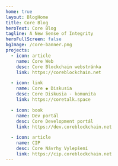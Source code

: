 ```yaml
---
home: true
layout: BlogHome
title: Core Blog
heroText: Core Blog
tagline: A New Sense of Integrity
heroFullScreen: false
bgImage: /core-banner.png
projects:
  - icon: article
    name: Core Web
    desc: Core Blockchain webstránka
    link: https://coreblockchain.net

  - icon: link
    name: Core ◆ Diskusia
    desc: Core Diskusia - komunita
    link: https://coretalk.space

  - icon: book
    name: Dev portál
    desc: Core Development portál
    link: https://dev.coreblockchain.net

  - icon: article
    name: CIP
    desc: Core Návrhy Vylepšení
    link: https://cip.coreblockchain.net
---
```

